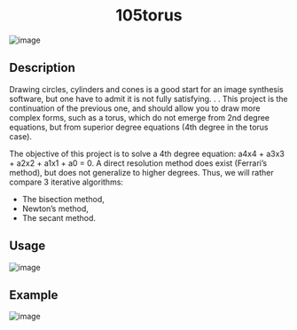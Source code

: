 <h1 align="center">105torus</h2>

![image](https://user-images.githubusercontent.com/91891487/182244153-61f3253a-acbc-47fd-a3ff-67209a2add0c.png)

<h2> Description </h2>

<p>Drawing circles, cylinders and cones is a good start for an image synthesis software, but one have to admit
it is not fully satisfying. . . This project is the continuation of the previous one, and should allow you to draw
more complex forms, such as a torus, which do not emerge from 2nd degree equations, but from superior
degree equations (4th degree in the torus case).</p>
<p>The objective of this project is to solve a 4th degree equation: a4x4 + a3x3 + a2x2 + a1x1 + a0 = 0. A direct
resolution method does exist (Ferrari’s method), but does not generalize to higher degrees. Thus, we will
rather compare 3 iterative algorithms:</p>

  - The bisection method,
  - Newton’s method,
  - The secant method.
  
<h2> Usage </h2>
  
  ![image](https://user-images.githubusercontent.com/91891487/182244698-8a8221cb-c229-4976-b598-2179c52c56a1.png)

<h2> Example </h2>

![image](https://user-images.githubusercontent.com/91891487/182244990-7c557663-057f-4c89-bbd3-54fea1b2bb58.png)
